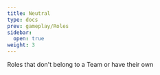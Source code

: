 ```yaml
---
title: Neutral
type: docs
prev: gameplay/Roles
sidebar:
  open: true
weight: 3
---
```


Roles that don't belong to a Team or have their own
